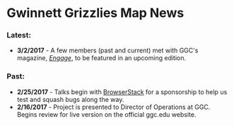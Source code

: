 # Gwinnett Grizzlies Map News
### Latest:
* **3/2/2017** - A few members (past and current) met with GGC's magazine, [*Engage*](http://www.ggc.edu/about-ggc/news/publications/), to be featured in an upcoming edition.

### Past:
* **2/25/2017** - Talks begin with [BrowserStack](http://browserstack.com/) for a sponsorship to help us test and squash bugs along the way.
* **2/16/2017** - Project is presented to Director of Operations at GGC. Begins review for live version on the official ggc.edu website.
